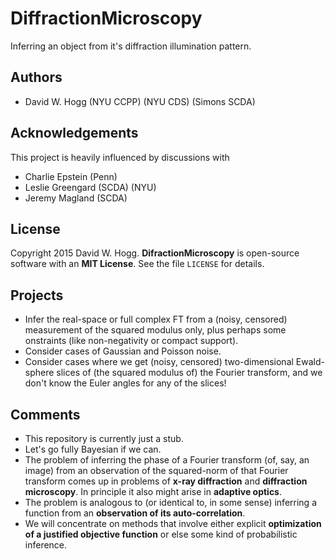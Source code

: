 # DiffractionMicroscopy
Inferring an object from it's diffraction illumination pattern.

## Authors
- David W. Hogg (NYU CCPP) (NYU CDS) (Simons SCDA)

## Acknowledgements
This project is heavily influenced by discussions with
- Charlie Epstein (Penn)
- Leslie Greengard (SCDA) (NYU)
- Jeremy Magland (SCDA)

## License
Copyright 2015 David W. Hogg.
**DifractionMicroscopy** is open-source software with an **MIT License**.
See the file `LICENSE` for details.

## Projects
- Infer the real-space or full complex FT from a (noisy, censored)
measurement of the squared modulus only, plus perhaps some
onstraints (like non-negativity or compact support).
- Consider cases of Gaussian and Poisson noise.
- Consider cases where we get (noisy, censored) two-dimensional
Ewald-sphere slices of (the squared modulus of) the Fourier
transform, and we don't know the Euler angles for any of the slices!

## Comments
- This repository is currently just a stub.
- Let's go fully Bayesian if we can.
- The problem of inferring the phase of a Fourier transform
(of, say, an image) from an observation of the squared-norm
of that Fourier transform comes up in problems of
**x-ray diffraction** and **diffraction microscopy**.
In principle it also might arise in **adaptive optics**.
- The problem is analogous to (or identical to, in some sense)
inferring a function from an **observation of its auto-correlation**.
- We will concentrate on methods that involve
either explicit **optimization of a justified objective function**
or else some kind of probabilistic inference.
